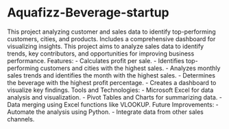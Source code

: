 # Aquafizz-Beverage-startup
This project analyzing customer and sales data to identify top-performing customers, cities, and products. Includes a comprehensive dashboard for visualizing insights. This project aims to analyze sales data to identify trends, key contributors, and opportunities for improving business performance.
Features: - Calculates profit per sale.
          - Identifies top-performing customers and cities with the highest sales.
          - Analyzes monthly sales trends and identifies the month with the highest sales.
          - Determines the beverage with the highest profit percentage.
          - Creates a dashboard to visualize key findings.
Tools and Technologies: - Microsoft Excel for data analysis and visualization.
                        - Pivot Tables and Charts for summarizing data.
                        - Data merging using Excel functions like VLOOKUP.
Future Improvements: - Automate the analysis using Python.
                     - Integrate data from other sales channels.

